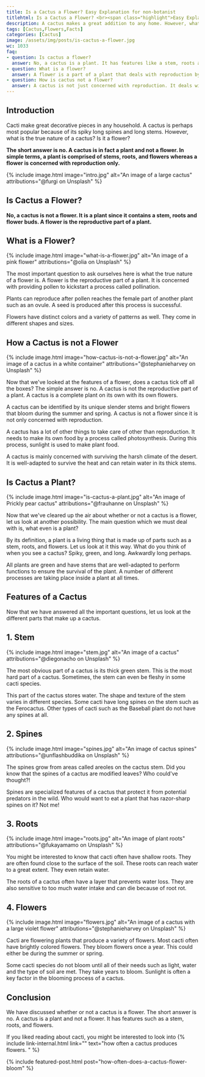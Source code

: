 ```yaml
---
title: Is a Cactus a Flower? Easy Explanation for non-botanist
titlehtml: Is a Cactus a Flower? <br><span class="highlight">Easy Explanation for non-botanist</span>
description: A cactus makes a great addition to any home. However, what is the true nature of a cactus? Is it a plant or a flower? Keep reading to find out more!
tags: [Cactus,Flowers,Facts]
categories: [Cactus]
image: /assets/img/posts/is-cactus-a-flower.jpg
wc: 1033
faq: 
- question: Is cactus a flower?
  answer: No, a cactus is a plant. It has features like a stem, roots and flowers.,
- question: What is a flower?
  answer: A flower is a part of a plant that deals with reproduction by producing seeds. ,
- question: How is cactus not a flower?
  answer: A cactus is not just concerned with reproduction. It deals with other plant processes as well. It is mainly concerned with survival. 
---
```


## Introduction

Cacti make great decorative pieces in any household. A cactus is perhaps most popular because of its spiky long spines and long stems. However, what is the true nature of a cactus? Is it a flower?

**The short answer is no. A cactus is in fact a plant and not a flower. In simple terms, a plant is comprised of stems, roots, and flowers whereas a flower is concerned with reproduction only.&nbsp;** 

{% include image.html image="intro.jpg" alt="An image of a large cactus" attributions="@furgi on Unsplash" %}

## Is Cactus a Flower?

**No, a cactus is not a flower. It is a plant since it contains a stem, roots and flower buds. A flower is the reproductive part of a plant.&nbsp;** 

## What is a Flower?

{% include image.html image="what-is-a-flower.jpg" alt="An image of a pink flower" attributions="@olia on Unsplash" %}

The most important question to ask ourselves here is what the true nature of a flower is. A flower is the reproductive part of a plant. It is concerned with providing pollen to kickstart a process called pollination.&nbsp;

Plants can reproduce after pollen reaches the female part of another plant such as an ovule. A seed is produced after this process is successful.&nbsp;

Flowers have distinct colors and a variety of patterns as well. They come in different shapes and sizes.

## How a Cactus is not a Flower

{% include image.html image="how-cactus-is-not-a-flower.jpg" alt="An image of a cactus in a white container" attributions="@stephanieharvey on Unsplash" %}

Now that we've looked at the features of a flower, does a cactus tick off all the boxes? The simple answer is no. A cactus is not the reproductive part of a plant. A cactus is a complete plant on its own with its own flowers.&nbsp;

A cactus can be identified by its unique slender stems and bright flowers that bloom during the summer and spring. A cactus is not a flower since it is not only concerned with reproduction.&nbsp;

A cactus has a lot of other things to take care of other than reproduction. It needs to make its own food by a process called photosynthesis. During this process, sunlight is used to make plant food.&nbsp;

A cactus is mainly concerned with surviving the harsh climate of the desert. It is well-adapted to survive the heat and can retain water in its thick stems.&nbsp;

## Is Cactus a Plant?

{% include image.html image="is-cactus-a-plant.jpg" alt="An image of Prickly pear cactus" attributions="@frauhanne on Unsplash" %}

Now that we've cleared up the air about whether or not a cactus is a flower, let us look at another possibility. The main question which we must deal with is, what even is a plant?

By its definition, a plant is a living thing that is made up of parts such as a stem, roots, and flowers. Let us look at it this way. What do you think of when you see a cactus? Spiky, green, and long. Awkwardly long perhaps.&nbsp;

All plants are green and have stems that are well-adapted to perform functions to ensure the survival of the plant. A number of different processes are taking place inside a plant at all times.&nbsp;

## Features of a Cactus

Now that we have answered all the important questions, let us look at the different parts that make up a cactus.&nbsp;

## 1. Stem

{% include image.html image="stem.jpg" alt="An image of a cactus" attributions="@diegonacho on Unsplash" %}

The most obvious part of a cactus is its thick green stem. This is the most hard part of a cactus. Sometimes, the stem can even be fleshy in some cacti species.&nbsp;

This part of the cactus stores water. The shape and texture of the stem varies in different species. Some cacti have long spines on the stem such as the Ferocactus. Other types of cacti such as the Baseball plant do not have any spines at all.&nbsp;

## 2. Spines

{% include image.html image="spines.jpg" alt="An image of cactus spines" attributions="@unflashbuddika on Unsplash" %}

The spines grow from areas called areoles on the cactus stem. Did you know that the spines of a cactus are modified leaves? Who could've thought?!

Spines are specialized features of a cactus that protect it from potential predators in the wild. Who would want to eat a plant that has razor-sharp spines on it? Not me!

## 3. Roots

{% include image.html image="roots.jpg" alt="An image of plant roots" attributions="@fukayamamo on Unsplash" %}

You might be interested to know that cacti often have shallow roots. They are often found close to the surface of the soil. These roots can reach water to a great extent. They even retain water.&nbsp;

The roots of a cactus often have a layer that prevents water loss. They are also sensitive to too much water intake and can die because of root rot.&nbsp;

## 4. Flowers

{% include image.html image="flowers.jpg" alt="An image of a cactus with a large violet flower" attributions="@stephanieharvey on Unsplash" %}

Cacti are flowering plants that produce a variety of flowers. Most cacti often have brightly colored flowers. They bloom flowers once a year. This could either be during the summer or spring.&nbsp;

Some cacti species do not bloom until all of their needs such as light, water and the type of soil are met. They take years to bloom. Sunlight is often a key factor in the blooming process of a cactus.

## Conclusion

We have discussed whether or not a cactus is a flower. The short answer is no. A cactus is a plant and not a flower. It has features such as a stem, roots, and flowers.&nbsp;

If you liked reading about cacti, you might be interested to look into {% include link-internal.html link="" text="how often a cactus produces flowers.&nbsp;" %} 

{% include featured-post.html post="how-often-does-a-cactus-flower-bloom" %}
